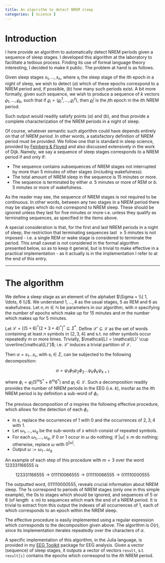 ```yaml
---
title: An algorithm to detect NREM sleep
categories: [ Science ]
---
```


# Introduction

I here provide an algorithm to automatically detect NREM periods given a
sequence of sleep stages. I developed this algorithm at the laboratory to
facilitate a tedious process. Finding its use of formal language theory
interesting, I decided to make it public. The problem at hand is as follows.

Given sleep stages $s_1, \ldots, s_n$, where $s_i$ the sleep stage of the $i$th
epoch in a night of sleep, we wish to detect $(a)$ which of these epochs
correspond to a NREM period and, if possible, $(b)$ how many such periods
exist. A bit more formally, given such sequence, we wish to produce a sequence
of $k$ vectors $\varrho_1, \ldots, \varrho_k$, such that if $\varrho_i =
(\varrho_i^1, \ldots, \varrho_i^z)$, then $\varrho_{i}^{j}$ is the $j$th epoch
in the $i$th NREM period. 

Such output would readily satisfy points $(a)$ and $(b)$, and thus provide a
complete characterization of the NREM periods in a night of sleep.

Of course, whatever semantic such algorithm could have depends entirely on that
of *NREM period*. In other words, a satisfactory definition of NREM period must
be provided. We follow one that is standard in sleep science, provided by
[Feinberg & Floyed](https://pubmed.ncbi.nlm.nih.gov/220659/) and also discussed
extensively in the work of Dijk. Namely, we say a sequence of sleep stages 
corresponds to a NREM period if and only if:

- The sequence contains subsequences of NREM stages not interrupted by more
than $5$ minutes of other stages (including wakefulness).
- The total amount of NREM sleep in the sequence is $15$ minutes or more.
- The sequence is terminated by either $a.$ 5 minutes or more of REM or $b.$
$5$ minutes or more of wakefulness. 


As the reader may see, the sequence of NREM stages is not required to be
continuous. In other words, between any two stages in a NREM period there may
be stages which do not correspond to NREM sleep. These should be ignored unless
they last for five minutes or more-i.e. unless they qualify as terminating 
sequences, as specified in the items above. 

A special consideration is that, for the first and last NREM periods in a night
of sleep, the restriction that terminating sequences last $\geq 5$ minutes is
not imposed - i.e. a single REM or wake stage is considered to terminate the
period. This small caveat is not considered in the formal algorithm presented
below, so as to keep it general, but is trivial to make effective in a
practical implementation - as it actually is in the implementation I refer to
at the end of this entry.

------

# The algorithm

We define a sleep stage as an element of the alphabet $\Sigma = \\{ 1, \ldots,
6 \\}$. We understand $1, \ldots, 4$ as the usual stages, $5$ as REM and $6$ as
wakefulness. Let $n, m \in \mathbb{N}$ be parameters in our algorithm, with $n$ specifying
the number of epochs which make up for $15$ minutes and $m$ the number which
makes up for $5$ minutes.

Let $\mathcal{L} = [(5+6)^* (2+3+4)^* ]^* \subseteq \Sigma^*$. Define
$\mathcal{L}'\subseteq \mathcal{L}$ as the set of words containing at least $n$
symbols in $\{ 2, 3, 4 \}$ and s.t. no other symbols occur repeatedly $m$ or
more times. Trivially, $\mathcal{L} = \mathcal{L}' \cup
\overline{\mathcal{L}'}$; i.e. $\mathcal{L}'$ induces a trivial partition of
$\mathcal{L}$.

Then $\alpha = s_1 \ldots s_r$, with $s_i \in \Sigma$, can be subjected to the
following decomposition:

$$\alpha = \psi_1 \phi_1 \psi_2 \phi_2 \ldots \psi_k \phi_k \psi_{k+1}$$

where $\phi_i = \varphi_i (5^m5^* + 6^m6^*)$ and $\varphi_i \in \mathcal{L}$.
Such a decomposition readily provides the number of NREM periods in the EEG
(i.e. $k$), insofar as the $i$th NREM period is by definition a sub-word of
$\phi_i$.

The previous decomposition of $\alpha$ inspires the following effective
procedure, which allows for the detection of each $\phi_i$.


- In $s$, replace the occurrences of $1$ with $0$ and the occurrences 
        of $2, 3, 4$ with $1$.
- Let $\omega_1, \ldots, \omega_q$ be the sub-words of $s$ which
        consist of repeated symbols.
- For each $\omega_1, \ldots, \omega_q$, if $0$ or $1$ occur 
        in $\omega$ do nothing; if $|\omega| \geq m$ do nothing; 
        otherwise, replace $\omega$ with $0^{|\omega|}$.
- Output $\omega := \omega_1 \ldots \omega_q$

An example of each step of this procedure with $m = 3$ over the word
$123331166555$ is

$$
123331166555 \to 011110066555 \to 0111100  66555 \to 011110000555
$$

The outputted word, $011110000555$, reveals crucial information about NREM
sleep. The $1$s correspond to periods of NREM stages (only one in this simple
example), the $0$s to stages which should be ignored, and sequences of $5$ or
$6$ (of length $\geq m$) to sequences which mark the end of a NREM period. It
is trivial to extract from this output the indexes of all occurrences of $1$,
each of which corresponds to an epoch within the NREM sleep.

The effective procedure is easily implemented using a regular expression which
corresponds to the decomposition given above. The algorithm is $O(r)$, since
its implementation iterates repeatedly over the characters of $\alpha$.

A specific implementation of this algorithm, in the Julia language, is provided
in my [EEG Toolkit](https://slopezpereyra.github.io/EEGToolkit.jl/dev/) package
for EEG analysis. Given a vector (sequence) of sleep stages, it outputs a
vector of vectors `result`, s.t. `result[i]` contains the epochs which
corresopnd to the $i$th NREM period.







